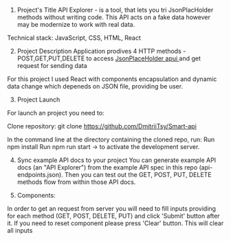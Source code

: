 
1. Project's Title
API Explorer - is a tool, that lets you tri JsonPlacHolder methods without writing code. This API acts on a fake data however may be modernize to work with real data.

Technical stack: JavaScript, CSS, HTML, React 

2. Project Description
Application prodives 4 HTTP methods - POST,GET,PUT,DELETE to access [JsonPlaceHolder apui ](https://jsonplaceholder.typicode.com/) and get request for sending data

For this project I used React with components encapsulation and dynamic data change which depeneds on JSON file, providing be user. 

3. Project Launch 

For launch an project you need to:

Clone repository:
git clone https://github.com/DmitriiTsy/Smart-api

In the command line at the directory containing the cloned repo, run:
Run npm install
Run npm run start -> to activate the development server.

4. Sync example API docs to your project
You can generate example API docs (an "API Explorer") from the example API spec in this repo (api-endpoints.json). Then you can test out the GET, POST, PUT, DELETE methods flow from within those API docs.

5. Components:

In order to get an request from server you will need to fill inputs providing for each method (GET, POST, DELETE, PUT) and click 'Submit' button after it. If you need to reset component please press 'Clear' button. This will clear all inputs
